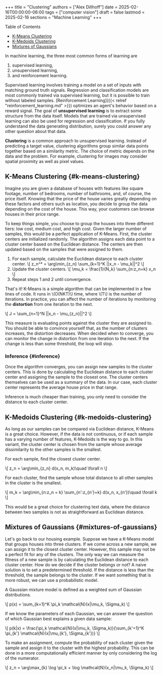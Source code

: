+++
title = "Clustering"
authors = ["Alex Dillhoff"]
date = 2025-02-16T00:00:00-06:00
tags = ["computer vision"]
draft = false
lastmod = 2025-02-16
sections = "Machine Learning"
+++

<div class="ox-hugo-toc toc">

<div class="heading">Table of Contents</div>

- [K-Means Clustering](#k-means-clustering)
- [K-Medoids Clustering](#k-medoids-clustering)
- [Mixtures of Gaussians](#mixtures-of-gaussians)

</div>
<!--endtoc-->

In machine learning, the three most common forms of learning are

1.  supervised learning,
2.  unsupervised learning,
3.  and reinforcement learning.

Supervised learning involves training a model on a set of inputs with matching ground truth signals. Regression and classification models are most commonly trained via supervised learning, but it is possible to train without labeled samples. [Reinforcement Learning]({{< relref "reinforcement_learning.md" >}}) optimizes an agent's behavior based on a reward signal. The goal of ****unsupervised learning**** is to extract some structure from the data itself. Models that are trained via unsupervised learning can also be used for regression and classification. If you fully understand the data generating distribution, surely you could answer any other question about that data.

**Clustering** is a common approach to unsupervised learning. Instead of predicting a target value, clustering algorithms group similar data points together based on a similarity metric. The choice of metric depends on the data and the problem. For example, clustering for images may consider spatial proximity as well as pixel values.


## K-Means Clustering {#k-means-clustering}

Imagine you are given a database of houses with features like square footage, number of bedrooms, number of bathrooms, and, of course, the price itself. Knowing that the price of the house varies greatly depending on these factors and others such as location, you decide to group the data depending on the cost of the house. This way, your customers can browse houses in their price range.

To keep things simple, you choose to group the houses into three different tiers: low cost, medium cost, and high cost. Given the larger number of samples, this would be a perfect application of K-Means. First, the cluster centers are initialized randomly. The algorithm assigns each data point to a cluster center based on the Euclidean distance. The centers are then updated based on the samples that were assigned to them.

1.  For each sample, calculate the Euclidean distance to each cluster center.
    \\[
       z\_n^\* = \arg\min\_{z\_n} \sum\_{k=1}^K ||x\_n - \mu\_k||^2
       \\]
2.  Update the cluster centers.
    \\[
        \mu\_k = \frac{1}{N\_k} \sum\_{n:z\_n=k} x\_n
        \\]
3.  Repeat steps 1 and 2 until convergence.

That's it! K-Means is a simple algorithm that can be implemented in a few lines of code. It runs in \\(O(NKT)\\) time, where \\(T\\) is the number of iterations. In practice, you can affect the number of iterations by monitoring the **distortion** from one iteration to the next.

\\[
J = \sum\_{n=1}^N ||x\_n - \mu\_{z\_n}||^2
\\]

This measure is evaluating points against the cluster they are assigned to. You should be able to convince yourself that, as the number of clusters increases, the distortion decreases. When decided when to converge, you can monitor the change in distortion from one iteration to the next. If the change is less than some threshold, the loop will stop.


### Inference {#inference}

Once the algorithm converges, you can assign new samples to the cluster centers. This is done by calculating the Euclidean distance to each cluster center and assigning the sample to the closest one. The cluster centers themselves can be used as a summary of the data. In our case, each cluster center represents the average house price in that range.

Inference is much cheaper than training, you only need to consider the distance to each cluster center.


## K-Medoids Clustering {#k-medoids-clustering}

As long as our samples can be compared via Euclidean distance, K-Means is a great choice. However, if the data is not continuous, or if each sample has a varying number of features, K-Medoids is the way to go. In this variant, the cluster center is chosen from the sample whose average dissimilarity to the other samples is the smallest.

For each sample, find the closest cluster center.

\\[
z\_n = \arg\min\_{z\_n} d(x\_n, m\_k)\quad \forall n
\\]

For each cluster, find the sample whose total distance to all other samples in the cluster is the smallest.

\\[
m\_k = \arg\min\_{n:z\_n = k} \sum\_{n':z\_{n'}=k} d(x\_n, x\_{n'})\quad \forall k
\\]

This would be a great choice for clustering text data, where the distance between two samples is not as straightforward as Euclidean distance.


## Mixtures of Gaussians {#mixtures-of-gaussians}

Let's go back to our housing example. Suppose we have a K-Means model that groups houses into three clusters. If we come across a new sample, we can assign it to the closest cluster center. However, this sample may not be a perfect fit for any of the clusters. The only way we can measure the fitness of a new sample is by calculating the Euclidean distance to each cluster center. How do we decide if the cluster belongs or not? A naive solution is to set a predetermined threshold. If the distance is less than the threshold, the sample belongs to the cluster. If we want something that is more robust, we can use a probabilistic model.

A Gaussian mixture model is defined as a weighted sum of Gaussian distributions.

\\[
p(x) = \sum\_{k=1}^K \pi\_k \mathcal{N}(x|\mu\_k, \Sigma\_k)
\\]

If we know the parameters of each Gaussian, we can answer the question of which Gaussian best explains a given data sample:

\\[
p(k|x) = \frac{\pi\_k \mathcal{N}(x|\mu\_k, \Sigma\_k)}{\sum\_{k'=1}^K \pi\_{k'} \mathcal{N}(x|\mu\_{k'}, \Sigma\_{k'})}
\\]

To make an assignment, compute the probability of each cluster given the sample and assign it to the cluster with the highest probability. This can be done in a more computationally efficient manner by only considering the log of the numerator.

\\[
z\_n = \arg\max\_{k} \log \pi\_k + \log \mathcal{N}(x\_n|\mu\_k, \Sigma\_k)
\\]
